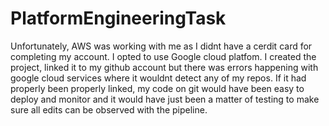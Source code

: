 # PlatformEngineeringTask

Unfortunately, AWS was working with me as I didnt have a cerdit card for completing my account. I opted to use Google cloud platfom. I created the project, linked it to my github account but there was errors happening with google cloud services where it wouldnt detect any of my repos. If it had properly been properly linked, my code on git would have been easy to deploy and monitor and it would have just been a matter of testing to make sure all edits can be observed with the pipeline.
